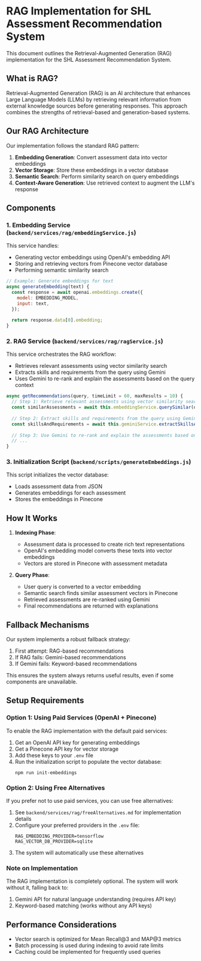 # RAG Implementation for SHL Assessment Recommendation System

This document outlines the Retrieval-Augmented Generation (RAG) implementation for the SHL Assessment Recommendation System.

## What is RAG?

Retrieval-Augmented Generation (RAG) is an AI architecture that enhances Large Language Models (LLMs) by retrieving relevant information from external knowledge sources before generating responses. This approach combines the strengths of retrieval-based and generation-based systems.

## Our RAG Architecture

Our implementation follows the standard RAG pattern:

1. **Embedding Generation**: Convert assessment data into vector embeddings
2. **Vector Storage**: Store these embeddings in a vector database
3. **Semantic Search**: Perform similarity search on query embeddings
4. **Context-Aware Generation**: Use retrieved context to augment the LLM's response

## Components

### 1. Embedding Service (`backend/services/rag/embeddingService.js`)

This service handles:
- Generating vector embeddings using OpenAI's embedding API
- Storing and retrieving vectors from Pinecone vector database
- Performing semantic similarity search

```javascript
// Example: Generate embeddings for text
async generateEmbedding(text) {
  const response = await openai.embeddings.create({
    model: EMBEDDING_MODEL,
    input: text,
  });
  
  return response.data[0].embedding;
}
```

### 2. RAG Service (`backend/services/rag/ragService.js`)

This service orchestrates the RAG workflow:
- Retrieves relevant assessments using vector similarity search
- Extracts skills and requirements from the query using Gemini
- Uses Gemini to re-rank and explain the assessments based on the query context

```javascript
async getRecommendations(query, timeLimit = 60, maxResults = 10) {
  // Step 1: Retrieve relevant assessments using vector similarity search
  const similarAssessments = await this.embeddingService.querySimilar(query, timeLimit, 20);
  
  // Step 2: Extract skills and requirements from the query using Gemini
  const skillsAndRequirements = await this.geminiService.extractSkillsAndRequirements(query);
  
  // Step 3: Use Gemini to re-rank and explain the assessments based on the query context
  // ...
}
```

### 3. Initialization Script (`backend/scripts/generateEmbeddings.js`)

This script initializes the vector database:
- Loads assessment data from JSON
- Generates embeddings for each assessment
- Stores the embeddings in Pinecone

## How It Works

1. **Indexing Phase**:
   - Assessment data is processed to create rich text representations
   - OpenAI's embedding model converts these texts into vector embeddings
   - Vectors are stored in Pinecone with assessment metadata

2. **Query Phase**:
   - User query is converted to a vector embedding
   - Semantic search finds similar assessment vectors in Pinecone
   - Retrieved assessments are re-ranked using Gemini
   - Final recommendations are returned with explanations

## Fallback Mechanisms

Our system implements a robust fallback strategy:
1. First attempt: RAG-based recommendations
2. If RAG fails: Gemini-based recommendations
3. If Gemini fails: Keyword-based recommendations

This ensures the system always returns useful results, even if some components are unavailable.

## Setup Requirements

### Option 1: Using Paid Services (OpenAI + Pinecone)

To enable the RAG implementation with the default paid services:
1. Get an OpenAI API key for generating embeddings
2. Get a Pinecone API key for vector storage
3. Add these keys to your `.env` file
4. Run the initialization script to populate the vector database:
   ```
   npm run init-embeddings
   ```

### Option 2: Using Free Alternatives

If you prefer not to use paid services, you can use free alternatives:
1. See `backend/services/rag/freeAlternatives.md` for implementation details
2. Configure your preferred providers in the `.env` file:
   ```
   RAG_EMBEDDING_PROVIDER=tensorflow
   RAG_VECTOR_DB_PROVIDER=sqlite
   ```
3. The system will automatically use these alternatives

### Note on Implementation

The RAG implementation is completely optional. The system will work without it, falling back to:
1. Gemini API for natural language understanding (requires API key)
2. Keyword-based matching (works without any API keys)

## Performance Considerations

- Vector search is optimized for Mean Recall@3 and MAP@3 metrics
- Batch processing is used during indexing to avoid rate limits
- Caching could be implemented for frequently used queries
